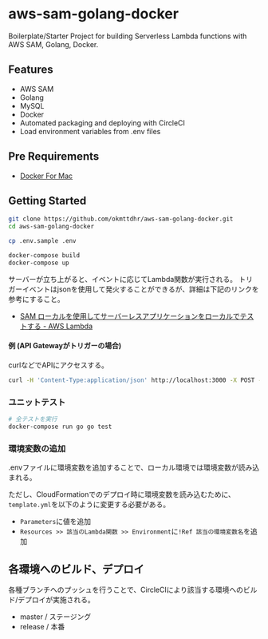 # aws-sam-golang-docker

Boilerplate/Starter Project for building Serverless Lambda functions with AWS SAM, Golang, Docker.

## Features

- AWS SAM
- Golang
- MySQL
- Docker
- Automated packaging and deploying with CircleCI
- Load environment variables from .env files


## Pre Requirements

- [Docker For Mac](https://www.docker.com/docker-mac)


## Getting Started

```bash
git clone https://github.com/okmttdhr/aws-sam-golang-docker.git
cd aws-sam-golang-docker
```

```bash
cp .env.sample .env
```

```bash
docker-compose build
docker-compose up
```



サーバーが立ち上がると、イベントに応じてLambda関数が実行される。
トリガーイベントはjsonを使用して発火することができるが、詳細は下記のリンクを参考にすること。

- [SAM ローカルを使用してサーバーレスアプリケーションをローカルでテストする - AWS Lambda](https://docs.aws.amazon.com/ja_jp/lambda/latest/dg/test-sam-local.html)

#### 例 (API Gatewayがトリガーの場合)

curlなどでAPIにアクセスする。

```bash
curl -H 'Content-Type:application/json' http://localhost:3000 -X POST -d "Paul"
```

### ユニットテスト

```bash
# 全テストを実行
docker-compose run go go test
```

### 環境変数の追加

.envファイルに環境変数を追加することで、ローカル環境では環境変数が読み込まれる。

ただし、CloudFormationでのデプロイ時に環境変数を読み込むために、`template.yml`を以下のように変更する必要がある。

- `Parameters`に値を追加
- `Resources >> 該当のLambda関数 >> Environment`に`!Ref 該当の環境変数名`を追加




## 各環境へのビルド、デプロイ

各種ブランチへのプッシュを行うことで、CircleCIにより該当する環境へのビルド/デプロイが実施される。

- master / ステージング
- release / 本番
